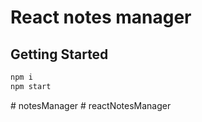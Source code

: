 # React notes manager

## Getting Started
```bash
npm i
npm start
```
#   n o t e s M a n a g e r  
 #   r e a c t N o t e s M a n a g e r  
 
